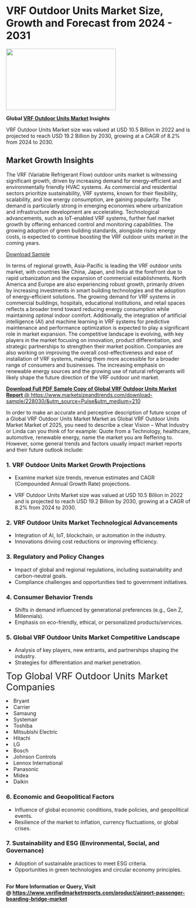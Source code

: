 <H1>VRF Outdoor Units Market Size, Growth and Forecast from 2024 - 2031</H1><img class="aligncenter size-medium wp-image-584254" src="https://thirdeyenews.in/wp-content/uploads/2024/09/Global-Market-Research-300x168.jpeg" alt="" width="300" height="168" /><p><strong>Global&nbsp;<a href="https://www.marketsizeandtrends.com/download-sample/228030/&amp;utm_source=Pulse&amp;utm_medium=210">VRF Outdoor Units Market</a> Insights</strong></p><p>VRF Outdoor Units Market size was valued at USD 10.5 Billion in 2022 and is projected to reach USD 19.2 Billion by 2030, growing at a CAGR of 8.2% from 2024 to 2030.</p><p><h2>Market Growth Insights</h2> <p>The VRF (Variable Refrigerant Flow) outdoor units market is witnessing significant growth, driven by increasing demand for energy-efficient and environmentally friendly HVAC systems. As commercial and residential sectors prioritize sustainability, VRF systems, known for their flexibility, scalability, and low energy consumption, are gaining popularity. The demand is particularly strong in emerging economies where urbanization and infrastructure development are accelerating. Technological advancements, such as IoT-enabled VRF systems, further fuel market growth by offering enhanced control and monitoring capabilities. The growing adoption of green building standards, alongside rising energy costs, is expected to continue boosting the VRF outdoor units market in the coming years.</p> <p><a href="#">Download Sample</a></p> <p>In terms of regional growth, Asia-Pacific is leading the VRF outdoor units market, with countries like China, Japan, and India at the forefront due to rapid urbanization and the expansion of commercial establishments. North America and Europe are also experiencing robust growth, primarily driven by increasing investments in smart building technologies and the adoption of energy-efficient solutions. The growing demand for VRF systems in commercial buildings, hospitals, educational institutions, and retail spaces reflects a broader trend toward reducing energy consumption while maintaining optimal indoor comfort. Additionally, the integration of artificial intelligence (AI) and machine learning in VRF systems for predictive maintenance and performance optimization is expected to play a significant role in market expansion. The competitive landscape is evolving, with key players in the market focusing on innovation, product differentiation, and strategic partnerships to strengthen their market position. Companies are also working on improving the overall cost-effectiveness and ease of installation of VRF systems, making them more accessible for a broader range of consumers and businesses. The increasing emphasis on renewable energy sources and the growing use of natural refrigerants will likely shape the future direction of the VRF outdoor unit market.</p> <p><a href="#"></p><p><span class=""><strong>Download Full PDF Sample Copy of Global VRF Outdoor Units Market Report</strong> @ <a href="https://www.marketsizeandtrends.com/download-sample/228030/&amp;utm_source=Pulse&amp;utm_medium=210" target="_blank">https://www.marketsizeandtrends.com/download-sample/228030/&amp;utm_source=Pulse&amp;utm_medium=210</a></span></p><p>In order to make an accurate and perceptive description of future scope of a Global&nbsp;VRF Outdoor Units Market Market as Global&nbsp;VRF Outdoor Units Market Market of 2025, you need to describe a clear Vision &ndash; What Industry or Linda can you think of for example: Quote from a Technology, healthcare, automotive, renewable energy, name the market you are Reffering to. However, some general trends and factors usually impact market reports and their future outlook include:</p><h3>1.&nbsp;<strong>VRF Outdoor Units Market Growth Projections</strong></h3><ul><li>Examine market size trends, revenue estimates and CAGR (Compounded Annual Growth Rate) projections.</li><li><p>VRF Outdoor Units Market size was valued at USD 10.5 Billion in 2022 and is projected to reach USD 19.2 Billion by 2030, growing at a CAGR of 8.2% from 2024 to 2030.</p></li></ul><h3>2.&nbsp;<strong>VRF Outdoor Units Market Technological Advancements</strong></h3><ul><li>Integration of AI, IoT, blockchain, or automation in the industry.</li><li>Innovations driving cost reductions or improving efficiency.</li></ul><h3>3.&nbsp;<strong>Regulatory and Policy Changes</strong></h3><ul><li>Impact of global and regional regulations, including sustainability and carbon-neutral goals.</li><li>Compliance challenges and opportunities tied to government initiatives.</li></ul><h3>4.&nbsp;<strong>Consumer Behavior Trends</strong></h3><ul><li>Shifts in demand influenced by generational preferences (e.g., Gen Z, Millennials).</li><li>Emphasis on eco-friendly, ethical, or personalized products/services.</li></ul><h3>5.&nbsp;<strong>Global VRF Outdoor Units Market Competitive Landscape</strong></h3><ul><li>Analysis of key players, new entrants, and partnerships shaping the industry.</li><li>Strategies for differentiation and market penetration.</li></ul><p data-pm-slice="1 1 []"><span style="color: inherit; font-family: inherit; font-size: 25px;">Top Global VRF Outdoor Units Market Companies</span></p><div class="" data-test-id=""><p><li>Bryant</li><li> Carrier</li><li> Samaung</li><li> Systemair</li><li> Toshiba</li><li> Mitsubishi Electric</li><li> Hitachi</li><li> LG</li><li> Bosch</li><li> Johnson Controls</li><li> Lennox International</li><li> Panasonic</li><li> Midea</li><li> Daikin</li></p></div><h3>6.&nbsp;<strong>Economic and Geopolitical Factors</strong></h3><ul><li>Influence of global economic conditions, trade policies, and geopolitical events.</li><li>Resilience of the market to inflation, currency fluctuations, or global crises.</li></ul><h3>7.&nbsp;<strong>Sustainability and ESG (Environmental, Social, and Governance)</strong></h3><ul><li>Adoption of sustainable practices to meet ESG criteria.</li><li>Opportunities in green technologies and circular economy principles.</li></ul><h2><strong style="font-size: 14px;">For More Information or Query, Visit @&nbsp;</strong><a style="background-color: #ffffff; font-size: 14px;" href="https://www.marketsizeandtrends.com/report/vrf-outdoor-units-market/" target="_blank">https://www.verifiedmarketreports.com/product/airport-passenger-boarding-bridge-market</a></h2>
